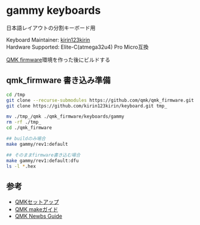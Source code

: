 # gammy keyboards

日本語レイアウトの分割キーボード用

Keyboard Maintainer: [kirin123kirin](https://github.com/kirin123kirin)  
Hardware Supported: Elite-C(atmega32u4) Pro Micro互換

[QMK firmware](https://github.com/qmk/qmk_firmware)環境を作った後にビルドする

## qmk_firmware 書き込み準備
```bash
cd /tmp
git clone --recurse-submodules https://github.com/qmk/qmk_firmware.git
git clone https://github.com/kirin123kirin/keyboard.git tmp_

mv ./tmp_/qmk ./qmk_firmware/keyboards/gammy
rm -rf ./tmp_
cd ./qmk_firmware

## buildのみ場合
make gammy/rev1:default

## そのままfirmware書き込む場合
make gammy/rev1:default:dfu
ls -l *.hex

```

## 参考
* [QMKセットアップ](https://docs.qmk.fm/#/getting_started_build_tools)
* [QMK makeガイド](https://docs.qmk.fm/#/getting_started_make_guide)
* [QMK Newbs Guide](https://docs.qmk.fm/#/newbs)
